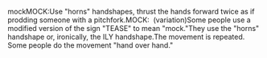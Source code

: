 mockMOCK:Use "horns" handshapes, thrust the hands forward twice as if prodding someone 
with a pitchfork.MOCK:  (variation)Some people use a modified version of the sign "TEASE" to mean "mock."They use the "horns" handshape or, ironically, the ILY handshape.The movement is repeated.  Some people do the movement "hand over hand."
